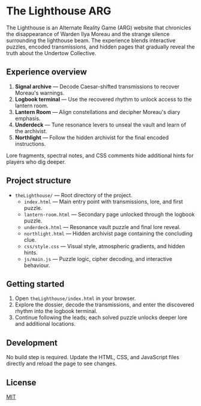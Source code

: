 # The Lighthouse ARG

The Lighthouse is an Alternate Reality Game (ARG) website that chronicles the disappearance of Warden Ilya Moreau and the strange silence surrounding the lighthouse beam. The experience blends interactive puzzles, encoded transmissions, and hidden pages that gradually reveal the truth about the Undertow Collective.

## Experience overview

1. **Signal archive** &mdash; Decode Caesar-shifted transmissions to recover Moreau's warnings.
2. **Logbook terminal** &mdash; Use the recovered rhythm to unlock access to the lantern room.
3. **Lantern Room** &mdash; Align constellations and decipher Moreau's diary emphasis.
4. **Underdeck** &mdash; Tune resonance levers to unseal the vault and learn of the archivist.
5. **Northlight** &mdash; Follow the hidden archivist for the final encoded instructions.

Lore fragments, spectral notes, and CSS comments hide additional hints for players who dig deeper.

## Project structure

- `theLighthouse/` &mdash; Root directory of the project.
  - `index.html` &mdash; Main entry point with transmissions, lore, and first puzzle.
  - `lantern-room.html` &mdash; Secondary page unlocked through the logbook puzzle.
  - `underdeck.html` &mdash; Resonance vault puzzle and final lore reveal.
  - `northlight.html` &mdash; Hidden archivist page containing the concluding clue.
  - `css/style.css` &mdash; Visual style, atmospheric gradients, and hidden hints.
  - `js/main.js` &mdash; Puzzle logic, cipher decoding, and interactive behaviour.

## Getting started

1. Open `theLighthouse/index.html` in your browser.
2. Explore the dossier, decode the transmissions, and enter the discovered rhythm into the logbook terminal.
3. Continue following the leads; each solved puzzle unlocks deeper lore and additional locations.

## Development

No build step is required. Update the HTML, CSS, and JavaScript files directly and reload the page to see changes.

## License

[MIT](https://choosealicense.com/licenses/mit/)
